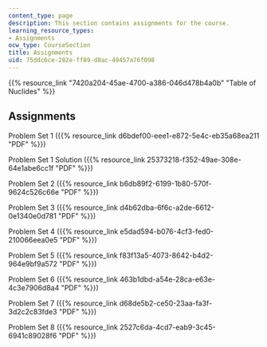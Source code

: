 ```yaml
---
content_type: page
description: This section contains assignments for the course.
learning_resource_types:
- Assignments
ocw_type: CourseSection
title: Assignments
uid: 75ddc6ce-282e-ff89-d8ac-49457a76f098
---
```


{{% resource_link "7420a204-45ae-4700-a386-046d478b4a0b" "Table of Nuclides" %}}

Assignments
-----------

Problem Set 1 ({{% resource_link d6bdef00-eee1-e872-5e4c-eb35a68ea211 "PDF" %}})

Problem Set 1 Solution ({{% resource_link 25373218-f352-49ae-308e-64e1abe6cc1f "PDF" %}})

Problem Set 2 ({{% resource_link b6db89f2-6199-1b80-570f-9624c526c66e "PDF" %}})

Problem Set 3 ({{% resource_link d4b62dba-6f6c-a2de-6612-0e1340e0d781 "PDF" %}})

Problem Set 4 ({{% resource_link e5dad594-b076-4cf3-fed0-210066eea0e5 "PDF" %}})

Problem Set 5 ({{% resource_link f83f13a5-4073-8642-b4d2-964e9bf9a572 "PDF" %}})

Problem Set 6 ({{% resource_link 463b1dbd-a54e-28ca-e63e-4c3e7906d8a4 "PDF" %}})

Problem Set 7 ({{% resource_link d68de5b2-ce50-23aa-fa3f-3d2c2c83fde3 "PDF" %}})

Problem Set 8 ({{% resource_link 2527c6da-4cd7-eab9-3c45-6941c89028f6 "PDF" %}})